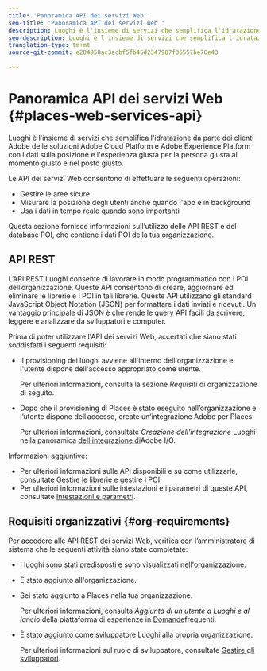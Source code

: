 ```yaml
---
title: 'Panoramica API dei servizi Web '
seo-title: 'Panoramica API dei servizi Web '
description: Luoghi è l'insieme di servizi che semplifica l'idratazione da parte dei clienti Adobe delle soluzioni Adobe Experience Cloud e Adobe Experience Platform con i dati sulla posizione e l'esperienza giusta per la persona giusta al momento giusto e nel posto giusto.
seo-description: Luoghi è l'insieme di servizi che semplifica l'idratazione da parte dei clienti Adobe delle soluzioni Adobe Experience Cloud e Adobe Experience Platform con i dati sulla posizione e l'esperienza giusta per la persona giusta al momento giusto e nel posto giusto.
translation-type: tm+mt
source-git-commit: e204958ac3acbf5fb45d2347987f35557be70e43

---
```



# Panoramica API dei servizi Web {#places-web-services-api}

Luoghi è l'insieme di servizi che semplifica l'idratazione da parte dei clienti Adobe delle soluzioni Adobe Cloud Platform e Adobe Experience Platform con i dati sulla posizione e l'esperienza giusta per la persona giusta al momento giusto e nel posto giusto.

Le API dei servizi Web consentono di effettuare le seguenti operazioni:

* Gestire le aree sicure
* Misurare la posizione degli utenti anche quando l'app è in background
* Usa i dati in tempo reale quando sono importanti

Questa sezione fornisce informazioni sull’utilizzo delle API REST e del database POI, che contiene i dati POI della tua organizzazione.

## API REST

L’API REST Luoghi consente di lavorare in modo programmatico con i POI dell’organizzazione. Queste API consentono di creare, aggiornare ed eliminare le librerie e i POI in tali librerie. Queste API utilizzano gli standard JavaScript Object Notation (JSON) per formattare i dati inviati e ricevuti. Un vantaggio principale di JSON è che rende le query API facili da scrivere, leggere e analizzare da sviluppatori e computer.

Prima di poter utilizzare l'API dei servizi Web, accertati che siano stati soddisfatti i seguenti requisiti:

* Il provisioning dei luoghi avviene all'interno dell'organizzazione e l'utente dispone dell'accesso appropriato come utente.

   Per ulteriori informazioni, consulta la sezione *Requisiti* di organizzazione di seguito.

* Dopo che il provisioning di Places è stato eseguito nell’organizzazione e l’utente dispone dell’accesso, create un’integrazione Adobe per Places.

   Per ulteriori informazioni, consultate *Creazione dell'integrazione* Luoghi nella panoramica [dell'integrazione di](/help/web-service-api/adobe-i-o-integration.md)Adobe I/O.

Informazioni aggiuntive:

* Per ulteriori informazioni sulle API disponibili e su come utilizzarle, consultate [Gestire le librerie](/help/web-service-api/api-usage/manage-libraries/manage-libraries.md) e [gestire i POI](/help/web-service-api/api-usage/manage-pois/manage-pois.md).
* Per ulteriori informazioni sulle intestazioni e i parametri di queste API, consultate [Intestazioni e parametri](/help/web-service-api/api-usage/headers-and-parameters.md).

## Requisiti organizzativi {#org-requirements}

Per accedere alle API REST dei servizi Web, verifica con l’amministratore di sistema che le seguenti attività siano state completate:

* I luoghi sono stati predisposti e sono visualizzati nell'organizzazione.
* È stato aggiunto all'organizzazione.
* Sei stato aggiunto a Places nella tua organizzazione.

   Per ulteriori informazioni, consulta *Aggiunta di un utente a Luoghi e al lancio* della piattaforma di esperienze in [Domande](/help/places-faqs.md)frequenti.

* È stato aggiunto come sviluppatore Luoghi alla propria organizzazione.

   Per ulteriori informazioni sul ruolo di sviluppatore, consultate [Gestire gli sviluppatori](https://helpx.adobe.com/enterprise/using/manage-developers.html).